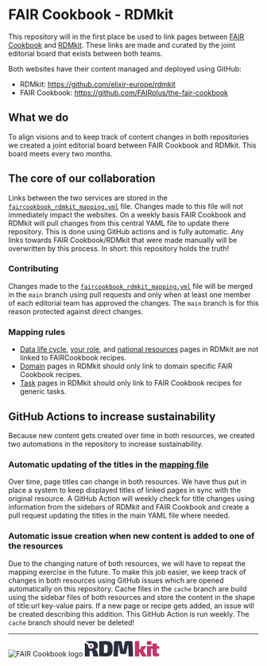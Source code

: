 # FAIR Cookbook - RDMkit

This repository will in the first place be used to link pages between [FAIR Cookbook](https://faircookbook.elixir-europe.org/) and [RDMkit](https://rdmkit.elixir-europe.org/). These links are made and curated by the joint editorial board that exists between both teams. 

Both websites have their content managed and deployed using GitHub:

- RDMkit: https://github.com/elixir-europe/rdmkit
- FAIR Cookbook: https://github.com/FAIRplus/the-fair-cookbook

## What we do

To align visions and to keep track of content changes in both repositories we created a joint editorial board between FAIR Cookbook and RDMkit. This board meets every two months.

## The core of our collaboration

Links between the two services are stored in the [`faircookbook_rdmkit_mapping.yml`](faircookbook_rdmkit_mapping.yml) file. Changes made to this file will not immediately impact the websites. On a weekly basis FAIR Cookbook and RDMkit will pull changes from this central YAML file to update there repository. This is done using GitHub actions and is fully automatic. Any links towards FAIR Cookbook/RDMkit that were made manually will be overwritten by this process. In short: this repository holds the truth!

### Contributing

Changes made to the [`faircookbook_rdmkit_mapping.yml`](faircookbook_rdmkit_mapping.yml) file will be merged in the `main` branch using pull requests and only when at least one member of each editorial team has approved the changes. The `main` branch is for this reason protected against direct changes.

### Mapping rules
- [Data life cycle](https://rdmkit.elixir-europe.org/data_life_cycle), [your role](https://rdmkit.elixir-europe.org/your_role), and [national resources](https://rdmkit.elixir-europe.org/national_resources) pages in RDMkit are not linked to FAIRCookbook recipes.
- [Domain](https://rdmkit.elixir-europe.org/your_domain) pages in RDMkit should only link to domain specific FAIR Cookbook recipes.
- [Task](https://rdmkit.elixir-europe.org/your_tasks) pages in RDMkit should only link to FAIR Cookbook recipes for generic tasks.

## GitHub Actions to increase sustainability

Because new content gets created over time in both resources, we created two automations in the repository to increase sustainability.

### Automatic updating of the titles in the [mapping file](faircookbook_rdmkit_mapping.yml)

Over time, page titles can change in both resources. We have thus put in place a system to keep displayed titles of linked pages in sync with the original resource. A GitHub Action will weekly check for title changes using information from the sidebars of RDMkit and FAIR Cookbook and create a pull request updating the titles in the main YAML file where needed.

### Automatic issue creation when new content is added to one of the resources

Due to the changing nature of both resources, we will have to repeat the mapping exercise in the future. To make this job easier, we keep track of changes in both resources using GitHub issues which are opened automatically on this repository. Cache files in the `cache` branch are build using the sidebar files of both resources and store the content in the shape of title:url key-value pairs. If a new page or recipe gets added, an issue will be created describing this addition. This GitHub Action is run weekly. The `cache` branch should never be deleted!


---

<img src="https://faircookbook.elixir-europe.org/_static/cookbook-logo-small-old.png" alt="FAIR Cookbook logo" width="200"/>     

<img src="https://raw.githubusercontent.com/elixir-europe/rdmkit/master/assets/img/RDMkit_logo.svg" alt="RDMkit logo" width="150"/>

